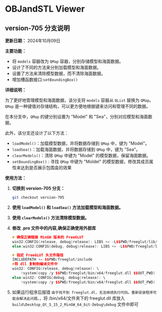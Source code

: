# OBJandSTL Viewer

## version-705 分支说明

**更新日期：** 2024年10月09日

**主要功能：**

* 将 `models` 容器改为 `QMap` 容器，分别存储模型和海面数据。
* 设计了不同的方法来分别加载模型和海面数据。
* 设置了方法来清除模型数据，而不清除海面数据。
* 增加槽函数接口:`setBoundingBox()`

**详细说明：**

为了更好地管理模型和海面数据，该分支将 `models` 容器从 `QList` 替换为 `QMap`。`QMap` 是一种键值对存储结构，可以更方便地根据键来访问和管理不同的数据。

在本分支中，`QMap` 的键分别设置为 "Model" 和 "Sea"，分别对应模型和海面数据。

此外，该分支还设计了以下方法：

* `loadModel()`：加载模型数据，并将数据存储到 `QMap` 中，键为 "Model"。
* `loadSea()`：加载海面数据，并将数据存储到 `QMap` 中，键为 "Sea"。
* `clearModels()`：清除 `QMap` 中键为 "Model" 的模型数据，保留海面数据。
* `setBoundingBox()` : 寻找 `QMap` 中键为 "Moldel" 的模型数据，修改其成员属性来达到是否展示包围盒的效果

**使用方法：**

1. **切换到 version-705 分支：**
   ```bash
   git checkout version-705
   ```

2. **使用 `loadModel()` 和 `loadSea()` 方法加载模型和海面数据。**

3. **使用 `clearModels()` 方法清除模型数据。**

4. **修改 .pro 文件中的内容,确保正确使用外部库**

   ```c++
   # 确保正确链接 MinGW 版本的 FreeGLUT
   win32:CONFIG(release, debug|release): LIBS += -L$$PWD/freeglut/lib/x64/ -lfreeglut
   else:win32:CONFIG(debug, debug|release): LIBS += -L$$PWD/freeglut/lib/x64/ -lfreeglut
   
   # 指定 FreeGLUT 头文件路径
   INCLUDEPATH += $$PWD/freeglut/include
   #将 dll 复制到编译文件中
   win32: CONFIG(release, debug|release): \
       !system(copy /y $$PWD/freeglut/bin/x64/freeglut.dll $$OUT_PWD)
   else:win32: CONFIG(debug, debug|release): \
       !system(copy /y $$PWD/freeglut/bin/x64/freeglut.dll $$OUT_PWD)
   ```

5. 如果运行程序后报错 `由于找不到 freeglut.dl，无法继续执行代码。重新安装程序可能会解决此问题。`，将 /bin/x64/文件夹下的 freeglut.dll 库放入`build\Desktop_Qt_5_15_2_MinGW_64_bit-Debug\debug` 文件中即可

   